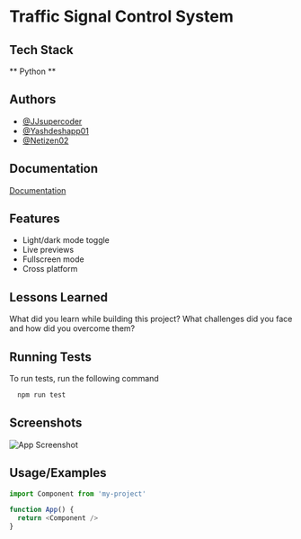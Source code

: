 # Traffic Signal Control System


## Tech Stack

** Python **

## Authors

- [@JJsupercoder](https://github.com/JJsupercoder)
- [@Yashdeshapp01](https://github.com/Yashdeshapp01)
- [@Netizen02](https://github.com/Netizen02)

## Documentation

[Documentation](https://linktodocumentation)


## Features

- Light/dark mode toggle
- Live previews
- Fullscreen mode
- Cross platform


## Lessons Learned

What did you learn while building this project? What challenges did you face and how did you overcome them?


## Running Tests

To run tests, run the following command

```bash
  npm run test
```


## Screenshots

![App Screenshot](https://via.placeholder.com/468x300?text=App+Screenshot+Here)


## Usage/Examples

```javascript
import Component from 'my-project'

function App() {
  return <Component />
}
```

